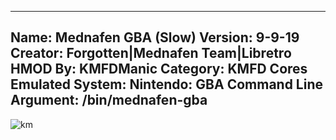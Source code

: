 -----------------------
Name: Mednafen GBA (Slow)
Version: 9-9-19
Creator: Forgotten|Mednafen Team|Libretro
HMOD By: KMFDManic
Category: KMFD Cores
Emulated System: Nintendo: GBA
Command Line Argument: /bin/mednafen-gba
-----------------------
![km](https://i.imgur.com/PahB8es.png)
